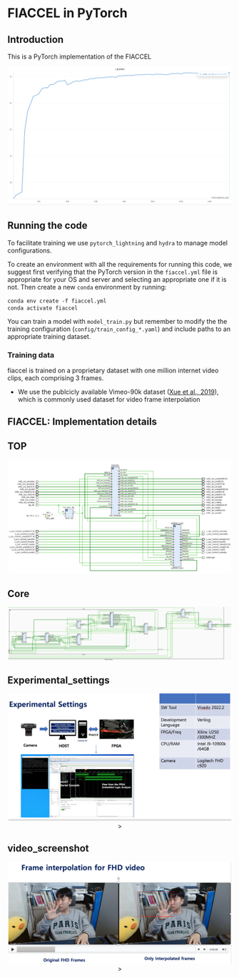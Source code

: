 # FIACCEL in PyTorch

## Introduction
This is a PyTorch implementation of the FIACCEL

<p align='center'>
    <img src="fig/val_psnr.png" width="500" center>
</p>

## Running the code
To facilitate training we use `pytorch_lightning` and `hydra` to manage model configurations.

To create an environment with all the requirements for running this code, we suggest first verifying that the PyTorch version in the `fiaccel.yml` file is appropriate for your OS and server and selecting an appropriate one if it is not.
Then create a new `conda` environment by running:
```
conda env create -f fiaccel.yml
conda activate fiaccel
```
You can train a model with `model_train.py` but remember to modify the the training configuration (`config/train_config_*.yaml`) and include paths to an appropriate training dataset.


### Training data

fiaccel is trained on a proprietary dataset with one million internet video clips, each comprising 3 frames.

- We use the publcicly available Vimeo-90k dataset ([Xue et al., 2019](https://arxiv.org/abs/1711.09078)), which is commonly used dataset for video frame interpolation

## FIACCEL: Implementation details

## TOP
<p align='center'>
    <img src="fig/FIACCEL_HW.png" width="500" center>
</p>

## Core
<p align='center'>
    <img src="fig/Core.png" width="500" >
</p>

## Experimental_settings
<p align="center">
  <img src="fig/experimental_settings.png" width="500" >>
</p>

## video_screenshot
<p align="center">
  <img src="fig/video_screenshot.png" width="500" >>
</p>